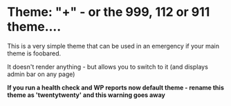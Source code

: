 # Theme: "+" - or the 999, 112 or 911 theme....

This is a very simple theme that can be used in an emergency if your main theme is foobared.

It doesn't render anything - but allows you to switch to it (and displays admin bar on any page)

**If you run a health check and WP reports now default theme - rename this theme as 'twentytwenty' and this warning goes away**
